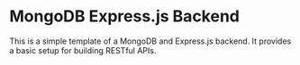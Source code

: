 # MongoDB Express.js Backend

This is a simple template of a MongoDB and Express.js backend. It provides a basic setup for building RESTful APIs.
